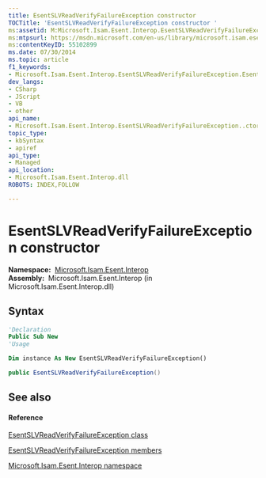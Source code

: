 ```yaml
---
title: EsentSLVReadVerifyFailureException constructor 
TOCTitle: 'EsentSLVReadVerifyFailureException constructor '
ms:assetid: M:Microsoft.Isam.Esent.Interop.EsentSLVReadVerifyFailureException.#ctor
ms:mtpsurl: https://msdn.microsoft.com/en-us/library/microsoft.isam.esent.interop.esentslvreadverifyfailureexception.esentslvreadverifyfailureexception(v=EXCHG.10)
ms:contentKeyID: 55102899
ms.date: 07/30/2014
ms.topic: article
f1_keywords:
- Microsoft.Isam.Esent.Interop.EsentSLVReadVerifyFailureException.EsentSLVReadVerifyFailureException
dev_langs:
- CSharp
- JScript
- VB
- other
api_name: 
- Microsoft.Isam.Esent.Interop.EsentSLVReadVerifyFailureException..ctor
topic_type: 
- kbSyntax
- apiref
api_type: 
- Managed
api_location: 
- Microsoft.Isam.Esent.Interop.dll
ROBOTS: INDEX,FOLLOW

---
```


# EsentSLVReadVerifyFailureException constructor

**Namespace:**  [Microsoft.Isam.Esent.Interop](hh596136\(v=exchg.10\).md)  
**Assembly:**  Microsoft.Isam.Esent.Interop (in Microsoft.Isam.Esent.Interop.dll)

## Syntax

``` vb
'Declaration
Public Sub New
'Usage

Dim instance As New EsentSLVReadVerifyFailureException()
```

``` csharp
public EsentSLVReadVerifyFailureException()
```

## See also

#### Reference

[EsentSLVReadVerifyFailureException class](dn334832\(v=exchg.10\).md)

[EsentSLVReadVerifyFailureException members](dn350743\(v=exchg.10\).md)

[Microsoft.Isam.Esent.Interop namespace](hh596136\(v=exchg.10\).md)

